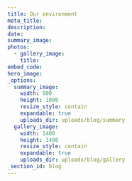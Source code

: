 ```yaml
---
title: Our environment
meta_title:
description:
date:
summary_image:
photos:
  - gallery_image:
    title:
embed_code:
hero_image:
_options:
  summary_image:
    width: 800
    height: 1000
    resize_style: contain
    expandable: true
    uploads_dir: uploads/blog/summary
  gallery_image:
    width: 1400
    height: 1400
    resize_style: contain
    expandable: true
    uploads_dir: uploads/blog/gallery
_section_id: blog
---
```

